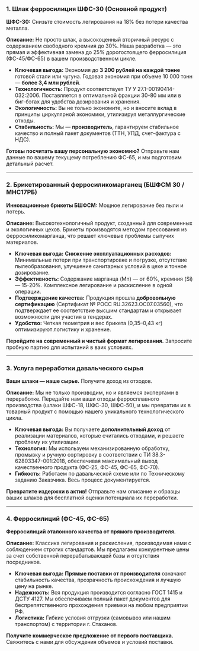### **1. Шлак ферросилиция ШФС-30 (Основной продукт)**

**ШФС-30:** Снизьте стоимость легирования на 18% без потери качества металла.

**Описание:**
Не просто шлак, а высокоценный вторичный ресурс с содержанием свободного кремния до 30%. Наша разработка — это прямая и эффективная замена до 25% дорогостоящего ферросилиция (ФС-45/ФС-65) в вашем производственном цикле.
*   **Ключевая выгода:** Экономия до **3 200 рублей на каждой тонне** готовой стали или чугуна. Годовая экономия при объеме 10 000 тонн — **более 3,4 млн рублей**.
*   **Технологичность:** Продукт соответствует ТУ У 27.1-00190414-032:2006. Поставляется в оптимальной фракции 30-80 мм или в биг-бэгах для удобства дозирования и хранения.
*   **Экологичность:** Вы не только экономите, но и вносите вклад в принципы циркулярной экономики, утилизируя металлургические отходы.
*   **Стабильность:** Мы — **производитель**, гарантируем стабильное качество и полный пакет документов (ТТН, УПД, счет-фактура с НДС).

**Готовы посчитать вашу персональную экономию?** Отправьте нам данные по вашему текущему потреблению ФС-65, и мы подготовим детальный расчет.

---

### **2. Брикетированный ферросиликомарганец (БШФСМ 30 / МНС17РБ)**

**Инновационные брикеты БШФСМ:** Мощное легирование без пыли и потерь.

**Описание:**
Высокотехнологичный продукт, созданный для современных и экологичных цехов. Брикеты производятся методом прессования из ферросиликомарганца, что решает ключевые проблемы сыпучих материалов.
*   **Ключевая выгода:** **Снижение эксплуатационных расходов:** Минимальные потери при транспортировке и погрузке, отсутствие пылеобразования, улучшение санитарных условий в цехе и точное дозирование.
*   **Эффективность:** Содержание марганца (Mn) — от 60%, кремния (Si) — 15-20%. Комплексное легирование и раскисление в одной операции.
*   **Подтверждение качества:** Продукция прошла **добровольную сертификацию** (Сертификат № РОСС RU.32623.ОС07.03560), что подтверждает ее соответствие высшим стандартам и открывает возможности для участия в тендерах.
*   **Удобство:** Четкая геометрия и вес брикета (0,35–0,43 кг) оптимизируют логистику и хранение.

**Перейдите на современный и чистый формат легирования.** Запросите пробную партию для испытаний в ваих условиях.

---

### **3. Услуга переработки давальческого сырья**

**Ваши шлаки — наше сырье.** Получите доход из отходов.

**Описание:**
Мы не только производим, но и являемся экспертами в переработке. Передайте нам ваши отходы ферросплавного производства (шлаки ШФС-18, ШФС-30, ШФС-50), и мы превратим их в товарный продукт с помощью нашего уникального технологического цикла.
*   **Ключевая выгода:** Вы получаете **дополнительный доход** от реализации материалов, которые считались отходами, и решаете проблему их утилизации.
*   **Технология:** Мы используем механизированную обработку, промывку и ручную сортировку в соответствии с ТИ 38.3-62803347-001:2018, обеспечивая максимальный выход качественного продукта (ФС-25, ФС-45, ФС-65, ФС-70).
*   **Гибкость:** Работаем по давальческой схеме или по Техническому заданию Заказчика. Весь процесс документируется.

**Превратите издержки в актив!** Отправьте нам описание и образцы ваших шлаков для бесплатной оценки потенциала их переработки.

---

### **4. Ферросилиций (ФС-45, ФС-65)**

**Ферросилиций эталонного качества от прямого производителя.**

**Описание:**
Классика легирования и раскисления, производимая нами с соблюдением строгих стандартов. Мы предлагаем конкурентные цены за счет собственной перерабатывающей базы и отсутствия посредников.
*   **Ключевая выгода:** **Прямые поставки от производителя** означают стабильность качества, прозрачность происхождения и лучшую цену на рынке.
*   **Надежность:** Вся продукция производится согласно ГОСТ 1415 и ДСТУ 4127. Мы обеспечиваем полный пакет документов для беспрепятственного прохождения приемки на любом предприятии РФ.
*   **Логистика:** Гибкие условия отгрузки (самовывоз или нашим транспортом) с территории г. Стаханов.

**Получите коммерческое предложение от первого поставщика.** Свяжитесь с нами для обсуждения объемов и условий поставки.

